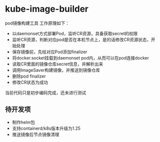 # kube-image-builder
pod镜像构建工具
工作原理如下：
- 以daemonset方式部署Pod，监听CR资源，具备获取secret的权限
- 监听CR资源，判断对应pod是否在本机节点上，是的话修改CR资源状态，开始处理
- 保存镜像前，先给对应Pod添加finalizer
- 将docker.socket挂载到daemonset pod内，从而可以在pod连接docker
- 读取CR里面的镜像仓库secret信息，并解析出来
- 调用ImageSaver构建镜像，并推送到镜像仓库
- 删除pod finalizer
- 修改CR状态为成功

当前代码只是初步编码完成，还未进行测试

## 待开发项
- 制作helm包
- 支持containerd/k8s版本升级为1.25
- 推送镜像后节点镜像清理
